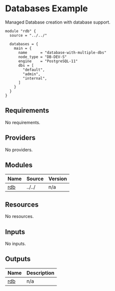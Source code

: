 # Databases Example

Managed Database creation with database support.

```hcl
module "rdb" {
  source = "../../"

  databases = {
    main = {
      name      = "database-with-multiple-dbs"
      node_type = "DB-DEV-S"
      engine    = "PostgreSQL-11"
      dbs = [
        "default",
        "admin",
        "internal",
      ]
    }
  }
}
```

<!-- BEGINNING OF PRE-COMMIT-TERRAFORM DOCS HOOK -->
## Requirements

No requirements.

## Providers

No providers.

## Modules

| Name | Source | Version |
|------|--------|---------|
| <a name="module_rdb"></a> [rdb](#module\_rdb) | ../../ | n/a |

## Resources

No resources.

## Inputs

No inputs.

## Outputs

| Name | Description |
|------|-------------|
| <a name="output_rdb"></a> [rdb](#output\_rdb) | n/a |
<!-- END OF PRE-COMMIT-TERRAFORM DOCS HOOK -->
